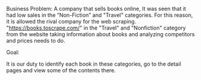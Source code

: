 Business Problem:
A company that sells books online,  It was seen that it had low sales in the “Non-Fiction” and "Travel" categories.
For this reason, it is allowed  the rival company for the web scraping.
"https://books.toscrape.com/"  in the "Travel" and "Nonfiction" category from the website taking information about books and analyzing competitors and prices needs to do.

Goal:

It is our duty to  identify each book in these categories, go to the detail pages and view some of the contents there.

